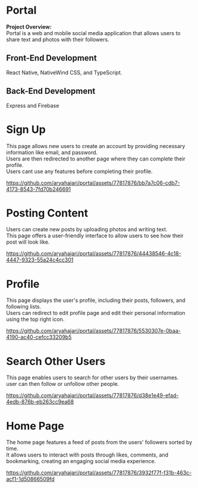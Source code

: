 # Portal

**Project Overview:**  
Portal is a web and mobile social media application that allows users to share text and photos with their followers.

## Front-End Development
React Native, NativeWind CSS, and TypeScript.

## Back-End Development
Express and Firebase

<h1>Sign Up</h1>
<p>
This page allows new users to create an account by providing necessary information like email, and password.</br>
Users are then redirected to another page where they can complete their profile. </br>
Users cant use any features before completing their profile.
</p>

https://github.com/aryahajari/portal/assets/77817876/bb7a7c06-cdb7-4173-8543-7fd70b246691

<h1>Posting Content</h1>
<p>
Users can create new posts by uploading photos and writing text.</br>
This page offers a user-friendly interface to allow users to see how their post will look like.
</p>

https://github.com/aryahajari/portal/assets/77817876/44438546-4c18-4447-9323-55a24c4cc301

<h1>Profile</h1>
<p>
This page displays the user's profile, including their posts, followers, and following lists.</br>
Users can redirect to edit profile page and edit their personal information using the top right icon.
</p>

https://github.com/aryahajari/portal/assets/77817876/5530307e-0baa-4190-ac40-cefcc33209b5

<h1>Search Other Users</h1>
<p>
This page enables users to search for other users by their usernames.</br>
user can then follow or unfollow other people.
</p>

https://github.com/aryahajari/portal/assets/77817876/d38e1e49-efad-4edb-876b-eb263cc9ea68

<h1>Home Page</h1>
<p>
The home page features a feed of posts from the users' followers sorted by time.</br>
It allows users to interact with posts through likes, comments, and bookmarking, creating an engaging social media experience.
</p>

https://github.com/aryahajari/portal/assets/77817876/3932f77f-f31b-463c-acf1-1d50866509fd

